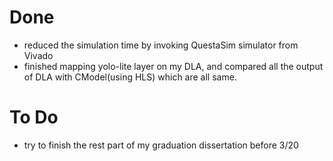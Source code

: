 # Done
- reduced the simulation time by invoking QuestaSim simulator from Vivado
- finished mapping yolo-lite layer on my DLA, and compared all the output of DLA with CModel(using HLS) which are all same.

# To Do
- try to finish the rest part of my graduation dissertation before 3/20
